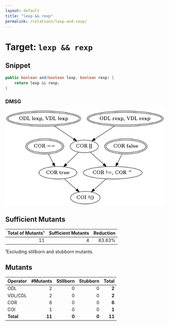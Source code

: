 ```yaml
---
layout: default
title: "lexp && rexp"
permalink: /relations/lexp-and-rexp/
---
```


# Target: ``lexp && rexp``

## Snippet


```java
public boolean and(boolean lexp, boolean rexp) {
    return lexp && rexp;
}
```


### DMSG

![image](images/dmsg_lexp-and-rexp.png)

## Sufficient Mutants


|Total of Mutants¹    | Sufficient Mutants |Reduction |
|                ---: |               ---: |     ---: |  
| 11                  | 4                  |63.63%    |

¹Excluding stillborn and stubborn mutants.

## Mutants



| Operator | #Mutants | Stillborn | Stubborn | Total  |
| :---     |     ---: |      ---: |     ---: |   ---: |
| ODL      | 2        | 0         | 0        | **2**  |
| VDL/CDL  | 2        | 0         | 0        | **2**  |
| COR      | 6        | 0         | 0        | **6**  |
| COI      | 1        | 0         | 0        | **1**  |
|**Total** | **11**   | **0**     | **0**    | **11** |
